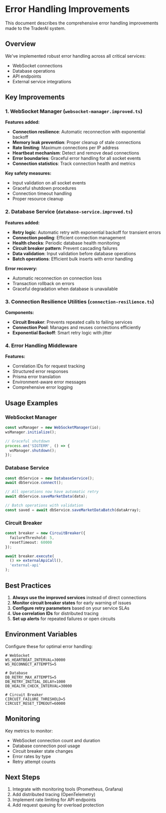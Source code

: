 # Error Handling Improvements

This document describes the comprehensive error handling improvements made to the TraderAI system.

## Overview

We've implemented robust error handling across all critical services:
- WebSocket connections
- Database operations
- API endpoints
- External service integrations

## Key Improvements

### 1. WebSocket Manager (`websocket-manager.improved.ts`)

**Features added:**
- **Connection resilience**: Automatic reconnection with exponential backoff
- **Memory leak prevention**: Proper cleanup of stale connections
- **Rate limiting**: Maximum connections per IP address
- **Heartbeat mechanism**: Detect and remove dead connections
- **Error boundaries**: Graceful error handling for all socket events
- **Connection statistics**: Track connection health and metrics

**Key safety measures:**
- Input validation on all socket events
- Graceful shutdown procedures
- Connection timeout handling
- Proper resource cleanup

### 2. Database Service (`database-service.improved.ts`)

**Features added:**
- **Retry logic**: Automatic retry with exponential backoff for transient errors
- **Connection pooling**: Efficient connection management
- **Health checks**: Periodic database health monitoring
- **Circuit breaker pattern**: Prevent cascading failures
- **Data validation**: Input validation before database operations
- **Batch operations**: Efficient bulk inserts with error handling

**Error recovery:**
- Automatic reconnection on connection loss
- Transaction rollback on errors
- Graceful degradation when database is unavailable

### 3. Connection Resilience Utilities (`connection-resilience.ts`)

**Components:**
- **Circuit Breaker**: Prevents repeated calls to failing services
- **Connection Pool**: Manages and reuses connections efficiently
- **Exponential Backoff**: Smart retry logic with jitter

### 4. Error Handling Middleware

**Features:**
- Correlation IDs for request tracking
- Structured error responses
- Prisma error translation
- Environment-aware error messages
- Comprehensive error logging

## Usage Examples

### WebSocket Manager
```typescript
const wsManager = new WebSocketManager(io);
wsManager.initialize();

// Graceful shutdown
process.on('SIGTERM', () => {
  wsManager.shutdown();
});
```

### Database Service
```typescript
const dbService = new DatabaseService();
await dbService.connect();

// All operations now have automatic retry
await dbService.saveMarketData(data);

// Batch operations with validation
const saved = await dbService.saveMarketDataBatch(dataArray);
```

### Circuit Breaker
```typescript
const breaker = new CircuitBreaker({
  failureThreshold: 5,
  resetTimeout: 60000
});

await breaker.execute(
  () => externalApiCall(),
  'external-api'
);
```

## Best Practices

1. **Always use the improved services** instead of direct connections
2. **Monitor circuit breaker states** for early warning of issues
3. **Configure retry parameters** based on your service SLAs
4. **Use correlation IDs** for distributed tracing
5. **Set up alerts** for repeated failures or open circuits

## Environment Variables

Configure these for optimal error handling:

```env
# WebSocket
WS_HEARTBEAT_INTERVAL=30000
WS_RECONNECT_ATTEMPTS=5

# Database
DB_RETRY_MAX_ATTEMPTS=5
DB_RETRY_INITIAL_DELAY=1000
DB_HEALTH_CHECK_INTERVAL=30000

# Circuit Breaker
CIRCUIT_FAILURE_THRESHOLD=5
CIRCUIT_RESET_TIMEOUT=60000
```

## Monitoring

Key metrics to monitor:
- WebSocket connection count and duration
- Database connection pool usage
- Circuit breaker state changes
- Error rates by type
- Retry attempt counts

## Next Steps

1. Integrate with monitoring tools (Prometheus, Grafana)
2. Add distributed tracing (OpenTelemetry)
3. Implement rate limiting for API endpoints
4. Add request queuing for overload protection